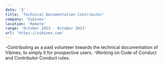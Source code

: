 ```yaml
---
date: '3'
title: 'Technical Documentation Contributor'
company: 'Vibinex'
location: 'Remote'
range: 'October 2022 - October 2023'
url: 'https://vibinex.com'
---
```


-Contributing as a paid volunteer towards the technical documentation of Vibinex, to simply it for prospective users.
-Working on Code of Conduct and Contributor Conduct rules.
